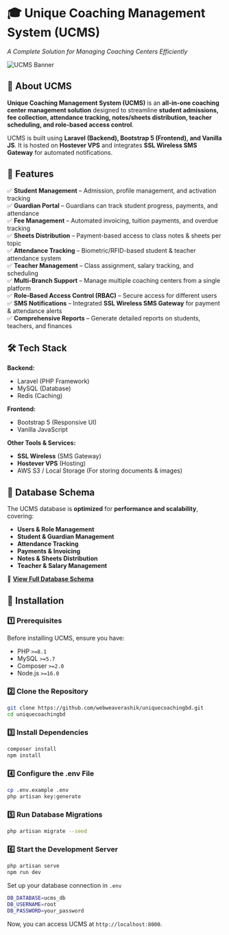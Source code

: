 # 🎓 Unique Coaching Management System (UCMS)
*A Complete Solution for Managing Coaching Centers Efficiently*

![UCMS Banner](https://scontent.fdac31-2.fna.fbcdn.net/v/t39.30808-6/480108574_1024583979717464_4542928628394930376_n.jpg?_nc_cat=107&ccb=1-7&_nc_sid=cc71e4&_nc_ohc=VkeSXFqswrgQ7kNvgFMbtM-&_nc_oc=AdjT2pmI_66TEjiMnJvJXxjlhgLihLdA-ejaNHSDiJ_x01X424DJGnA8YIBF8tGeN08&_nc_zt=23&_nc_ht=scontent.fdac31-2.fna&_nc_gid=AZzbO-hGt2VJyRBJa9L5Ibx&oh=00_AYDzOomTdX_5QjjUV2S0Rn85Nm0lyhasTa4w36lzqBoLag&oe=67C7AA49) <!-- Replace with actual banner image URL -->

## 📖 About UCMS
**Unique Coaching Management System (UCMS)** is an **all-in-one coaching center management solution** designed to streamline **student admissions, fee collection, attendance tracking, notes/sheets distribution, teacher scheduling, and role-based access control**.  

UCMS is built using **Laravel (Backend), Bootstrap 5 (Frontend), and Vanilla JS**. It is hosted on **Hostever VPS** and integrates **SSL Wireless SMS Gateway** for automated notifications.  

## 🚀 Features
✅ **Student Management** – Admission, profile management, and activation tracking  
✅ **Guardian Portal** – Guardians can track student progress, payments, and attendance  
✅ **Fee Management** – Automated invoicing, tuition payments, and overdue tracking  
✅ **Sheets Distribution** – Payment-based access to class notes & sheets per topic  
✅ **Attendance Tracking** – Biometric/RFID-based student & teacher attendance system  
✅ **Teacher Management** – Class assignment, salary tracking, and scheduling  
✅ **Multi-Branch Support** – Manage multiple coaching centers from a single platform  
✅ **Role-Based Access Control (RBAC)** – Secure access for different users  
✅ **SMS Notifications** – Integrated **SSL Wireless SMS Gateway** for payment & attendance alerts  
✅ **Comprehensive Reports** – Generate detailed reports on students, teachers, and finances  

## 🛠️ Tech Stack
**Backend:**  
- Laravel (PHP Framework)  
- MySQL (Database)  
- Redis (Caching)  

**Frontend:**  
- Bootstrap 5 (Responsive UI)  
- Vanilla JavaScript  

**Other Tools & Services:**  
- **SSL Wireless** (SMS Gateway)  
- **Hostever VPS** (Hosting)  
- AWS S3 / Local Storage (For storing documents & images)  

## 📂 Database Schema
The UCMS database is **optimized** for **performance and scalability**, covering:  
- **Users & Role Management**  
- **Student & Guardian Management**  
- **Attendance Tracking**  
- **Payments & Invoicing**  
- **Notes & Sheets Distribution**  
- **Teacher & Salary Management**  

📌 **[View Full Database Schema](https://your-schema-url.com)** <!-- Replace with actual link -->

## 🔧 Installation
### 1️⃣ Prerequisites
Before installing UCMS, ensure you have:  
- PHP `>=8.1`  
- MySQL `>=5.7`  
- Composer `>=2.0`  
- Node.js `>=16.0`  

### 2️⃣ Clone the Repository
```bash
git clone https://github.com/webweaverashik/uniquecoachingbd.git
cd uniquecoachingbd
```

### 3️⃣ Install Dependencies
```bash
composer install
npm install
```

### 4️⃣ Configure the .env File
```bash
cp .env.example .env
php artisan key:generate
```

### 5️⃣ Run Database Migrations
```bash
php artisan migrate --seed
```

### 6️⃣ Start the Development Server
```bash
php artisan serve
npm run dev
```

Set up your database connection in `.env`
```bash
DB_DATABASE=ucms_db
DB_USERNAME=root
DB_PASSWORD=your_password
```

Now, you can access UCMS at `http://localhost:8000`.